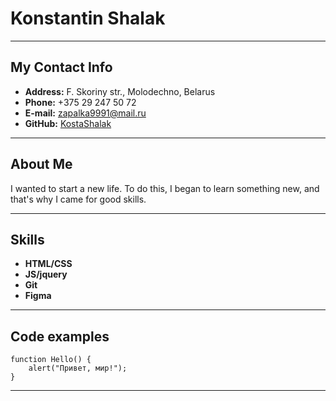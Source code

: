 # Konstantin Shalak
***************************
## My Contact Info

* **Address:** F. Skoriny str., Molodechno, Belarus
* **Phone:** +375 29 247 50 72
* **E-mail:** zapalka9991@mail.ru
* **GitHub:** [KostaShalak](https://github.com/KostaShalak "profile")
******************************
## About Me 

I wanted to start a new life. To do this, I began to learn something new, and that's why I came for good skills.
**********************************
## Skills 

* **HTML/CSS**
* **JS/jquery**
* **Git**
* **Figma**
*************************************

## Code examples

```
function Hello() {
    alert("Привет, мир!");
}
```
********************************************